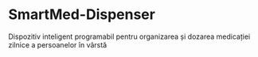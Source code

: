# SmartMed-Dispenser
Dispozitiv inteligent programabil pentru organizarea și dozarea medicației zilnice a persoanelor în vârstă
